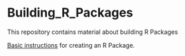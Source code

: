 # Building_R_Packages
This repository contains material about building R Packages 

[Basic instructions](http://web.mit.edu/insong/www/pdf/rpackage_instructions.pdf) for creating an R Package.
